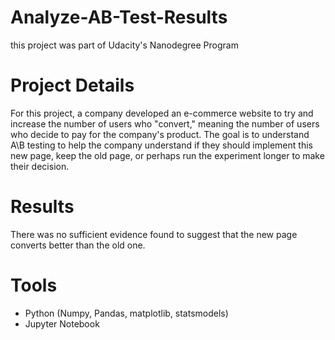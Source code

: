 # Analyze-AB-Test-Results
this project was part of Udacity's Nanodegree Program 
# Project Details

For this project, a company developed an e-commerce website to try and increase the number of users who "convert," meaning the number of users who decide to pay for the company's product.
The goal is to understand A\B testing to help the company understand if they should implement this new page, keep the old page, or perhaps run the experiment longer to make their decision.
# Results
There was no sufficient evidence found to suggest that the new page converts better than the old one.

# Tools

- Python (Numpy, Pandas, matplotlib, statsmodels)
- Jupyter Notebook

